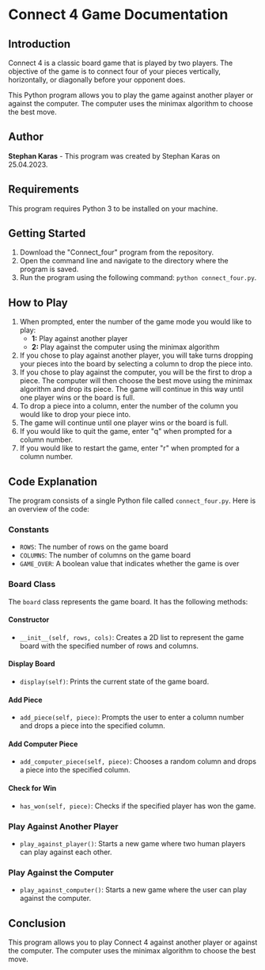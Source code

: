 # Connect 4 Game Documentation

## Introduction
Connect 4 is a classic board game that is played by two players. The objective of the game is to connect four of your pieces vertically, horizontally, or diagonally before your opponent does.

This Python program allows you to play the game against another player or against the computer. The computer uses the minimax algorithm to choose the best move.

## Author
**Stephan Karas** - This program was created by Stephan Karas on 25.04.2023.

## Requirements
This program requires Python 3 to be installed on your machine.

## Getting Started
1. Download the "Connect_four" program from the repository.
2. Open the command line and navigate to the directory where the program is saved.
3. Run the program using the following command: `python connect_four.py`.

## How to Play
1. When prompted, enter the number of the game mode you would like to play:
    - **1:** Play against another player
    - **2:** Play against the computer using the minimax algorithm
2. If you chose to play against another player, you will take turns dropping your pieces into the board by selecting a column to drop the piece into.
3. If you chose to play against the computer, you will be the first to drop a piece. The computer will then choose the best move using the minimax algorithm and drop its piece. The game will continue in this way until one player wins or the board is full.
4. To drop a piece into a column, enter the number of the column you would like to drop your piece into.
5. The game will continue until one player wins or the board is full.
6. If you would like to quit the game, enter "q" when prompted for a column number.
7. If you would like to restart the game, enter "r" when prompted for a column number.

## Code Explanation
The program consists of a single Python file called `connect_four.py`. Here is an overview of the code:

### Constants
- `ROWS`: The number of rows on the game board
- `COLUMNS`: The number of columns on the game board
- `GAME_OVER`: A boolean value that indicates whether the game is over

### Board Class
The `board` class represents the game board. It has the following methods:

#### Constructor
- `__init__(self, rows, cols)`: Creates a 2D list to represent the game board with the specified number of rows and columns.

#### Display Board
- `display(self)`: Prints the current state of the game board.

#### Add Piece
- `add_piece(self, piece)`: Prompts the user to enter a column number and drops a piece into the specified column.

#### Add Computer Piece
- `add_computer_piece(self, piece)`: Chooses a random column and drops a piece into the specified column.

#### Check for Win
- `has_won(self, piece)`: Checks if the specified player has won the game.

### Play Against Another Player
- `play_against_player()`: Starts a new game where two human players can play against each other.

### Play Against the Computer
- `play_against_computer()`: Starts a new game where the user can play against the computer.

## Conclusion
This program allows you to play Connect 4 against another player or against the computer. The computer uses the minimax algorithm to choose the best move.
